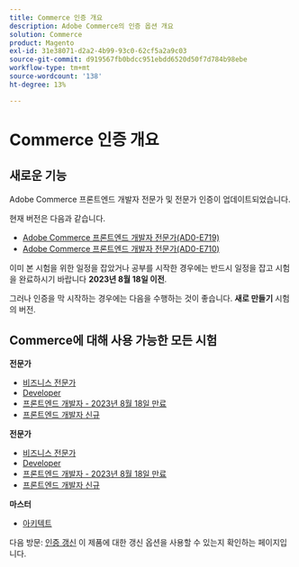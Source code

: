```yaml
---
title: Commerce 인증 개요
description: Adobe Commerce의 인증 옵션 개요
solution: Commerce
product: Magento
exl-id: 31e38071-d2a2-4b99-93c0-62cf5a2a9c03
source-git-commit: d919567fb0bdcc951ebdd6520d50f7d784b98ebe
workflow-type: tm+mt
source-wordcount: '138'
ht-degree: 13%

---
```


# Commerce 인증 개요

## 새로운 기능

Adobe Commerce 프론트엔드 개발자 전문가 및 전문가 인증이 업데이트되었습니다.

현재 버전은 다음과 같습니다.

* [Adobe Commerce 프론트엔드 개발자 전문가(AD0-E719)](/help/certifications/ac/ac-p-fedeveloper.md)
* [Adobe Commerce 프론트엔드 개발자 전문가(AD0-E710)](/help/certifications/ac/ac-e-fedeveloper.md)

이미 본 시험을 위한 일정을 잡았거나 공부를 시작한 경우에는 반드시 일정을 잡고 시험을 완료하시기 바랍니다 **2023년 8월 18일 이전**.

그러나 인증을 막 시작하는 경우에는 다음을 수행하는 것이 좋습니다. **새로 만들기** 시험의 버전.

## Commerce에 대해 사용 가능한 모든 시험

**전문가**

* [비즈니스 전문가](/help/certifications/ac/ac-p-business.md) <!--AD0-E712-->
* [Developer](/help/certifications/ac/ac-p-developer.md) <!--AD0-E717-->
* [프론트엔드 개발자 - 2023년 8월 18일 만료](/help/certifications/ac/ac-p-fedeveloper.md) <!--AD0-E719-->
* [프론트엔드 개발자 신규](/help/certifications/ac/ac-p-fedeveloper0623.md)

**전문가**

* [비즈니스 전문가](/help/certifications/ac/ac-e-business.md) <!--AD0-E708-->
* [Developer](/help/certifications/ac/ac-e-developer.md) <!--AD0-E716-->
* [프론트엔드 개발자 - 2023년 8월 18일 만료](/help/certifications/ac/ac-e-fedeveloper.md) <!--AD0-E710-->
* [프론트엔드 개발자 신규](/help/certifications/ac/ac-e-fedeveloper0623.md)

**마스터**

* [아키텍트](/help/certifications/ac/ac-m-architect.md) <!--AD0-E718-->

다음 방문: [인증 갱신](/help/certifications/renew.md) 이 제품에 대한 갱신 옵션을 사용할 수 있는지 확인하는 페이지입니다.
